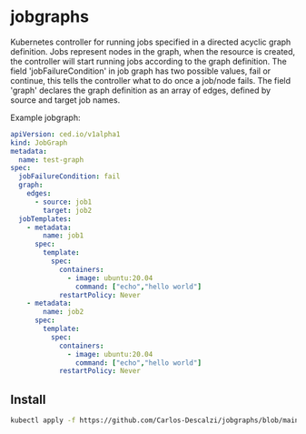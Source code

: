 # jobgraphs
Kubernetes controller for running jobs specified in a directed acyclic graph definition.
Jobs represent nodes in the graph, when the resource is created, the controller will start running jobs according to the graph definition.
The field 'jobFailureCondition' in job graph has two possible values, fail or continue, this tells the controller what to do once a job/node fails. 
The field 'graph' declares the graph definition as an array of edges, defined by source and target job names.

Example jobgraph:
```yaml
apiVersion: ced.io/v1alpha1
kind: JobGraph
metadata:
  name: test-graph
spec:
  jobFailureCondition: fail
  graph:
    edges:
      - source: job1
        target: job2
  jobTemplates:
    - metadata:
        name: job1
      spec:
        template:
          spec:
            containers:
              - image: ubuntu:20.04
                command: ["echo","hello world"]
            restartPolicy: Never
    - metadata:
        name: job2
      spec:
        template:
          spec:
            containers:
              - image: ubuntu:20.04
                command: ["echo","hello world"]
            restartPolicy: Never
```

## Install 
```bash
kubectl apply -f https://github.com/Carlos-Descalzi/jobgraphs/blob/main/deploy/deploy.yaml
```

